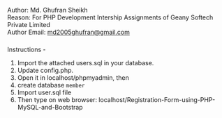 Author: Md. Ghufran Sheikh
<br>
Reason: For PHP Development Intership Assignments of Geany Softech Private Limited
<br>
Author Email: md2005ghufran@gmail.com 


#####

Instructions -

1. Import the attached users.sql in your database.
2. Update config.php.
3. Open it in localhost/phpmyadmin, then
4. create database `member`
5. Import user.sql file
6. Then type on web browser: 
localhost/Registration-Form-using-PHP-MySQL-and-Bootstrap
